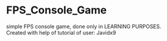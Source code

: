 # FPS_Console_Game
simple FPS console game, done only in LEARNING PURPOSES.  
Created with help of tutorial of user: Javidx9

